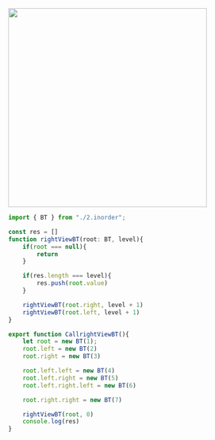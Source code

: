 <img src="https://github.com/user-attachments/assets/15e97449-eb74-4658-b20d-70602ba87164" width=400>


```ts
import { BT } from "./2.inorder";

const res = []
function rightViewBT(root: BT, level){
    if(root === null){
        return
    }

    if(res.length === level){
        res.push(root.value)
    }

    rightViewBT(root.right, level + 1)
    rightViewBT(root.left, level + 1)
}

export function CallrightViewBT(){
    let root = new BT(1);
    root.left = new BT(2)
    root.right = new BT(3)

    root.left.left = new BT(4)
    root.left.right = new BT(5)
    root.left.right.left = new BT(6)

    root.right.right = new BT(7)

    rightViewBT(root, 0)
    console.log(res)
}


```
